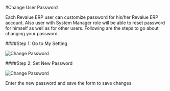 #Change User Password

Each Revalue ERP user can customize password for his/her Revalue ERP account. Also user with System Manager role will be able to reset password for himself as well as for other users. Following are the steps to go about changing your password.


####Step 1: Go to My Setting

<img alt="Change Password" class="screenshot" src="{{docs_base_url}}/assets/img/articles/change-password-1.png">

####Step 2: Set New Password

<img alt="Change Password" class="screenshot" src="{{docs_base_url}}/assets/img/articles/change-password-2.png">

Enter the new password and save the form to save changes.


<!-- markdown -->